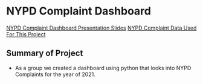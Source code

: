 # NYPD Complaint Dashboard

[NYPD Complaint Dashboard Presentation Slides](https://docs.google.com/presentation/d/1ZYhNMJTZ27TFEKXZqjKztTF_0PHSeJaetpnx8PxasCs/edit?usp=sharing)
[NYPD Complaint Data Used For This Project](https://data.cityofnewyork.us/Public-Safety/NYPD-Complaint-Data-Current-Year-To-Date-/5uac-w243)

## Summary of Project
- As a group we created a dashboard using python that looks into NYPD Complaints for the year of 2021. 


